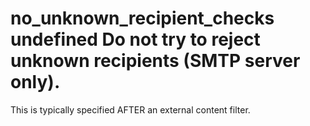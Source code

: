 # no_unknown_recipient_checks undefined Do not try to reject unknown recipients (SMTP server only).
This is typically specified AFTER an external content filter.
